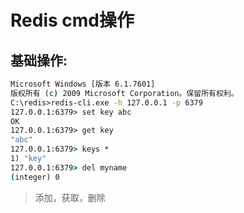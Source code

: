# Redis	cmd操作

## 基础操作:

```cmd
Microsoft Windows [版本 6.1.7601]
版权所有 (c) 2009 Microsoft Corporation。保留所有权利。
C:\redis>redis-cli.exe -h 127.0.0.1 -p 6379
127.0.0.1:6379> set key abc
OK
127.0.0.1:6379> get key
"abc"
127.0.0.1:6379> keys *
1) "key"
127.0.0.1:6379> del myname
(integer) 0
```

> 添加，获取，删除


